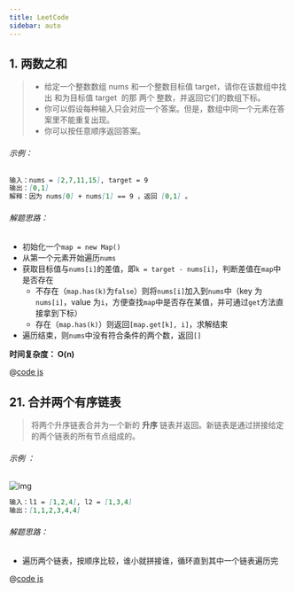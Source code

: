 ```yaml
---
title: LeetCode
sidebar: auto
---
```


## 1. 两数之和 [](https://leetcode-cn.com/problems/two-sum/)

> - 给定一个整数数组 nums 和一个整数目标值 target，请你在该数组中找出 和为目标值 target  的那 两个 整数，并返回它们的数组下标。
> - 你可以假设每种输入只会对应一个答案。但是，数组中同一个元素在答案里不能重复出现。
> - 你可以按任意顺序返回答案。

###### 示例：

```markdown
输入：nums = [2,7,11,15], target = 9
输出：[0,1]
解释：因为 nums[0] + nums[1] == 9 ，返回 [0,1] 。
```
###### 解题思路：

- 初始化一个`map = new Map()`
- 从第一个元素开始遍历`nums`
- 获取目标值与`nums[i]`的差值，即`k = target - nums[i]`，判断差值在`map`中是否存在
  - 不存在（`map.has(k)`为`false`）则将`nums[i]`加入到`nums`中（key 为`nums[i]`，value 为`i`，方便查找`map`中是否存在某值，并可通过`get`方法直接拿到下标）
  - 存在（`map.has(k)`）则返回`[map.get[k], i]`，求解结束
- 遍历结束，则`nums`中没有符合条件的两个数，返回`[]`

**时间复杂度： O(n)**

@[code js](./code/1.js)



## 21. 合并两个有序链表[](https://leetcode-cn.com/problems/merge-two-sorted-lists/)

> 将两个升序链表合并为一个新的 **升序** 链表并返回。新链表是通过拼接给定的两个链表的所有节点组成的。 

###### 示例 ：

![img](https://assets.leetcode.com/uploads/2020/10/03/merge_ex1.jpg)

```markdown
输入：l1 = [1,2,4], l2 = [1,3,4]
输出：[1,1,2,3,4,4]
```

###### 解题思路：

- 遍历两个链表，按顺序比较，谁小就拼接谁，循环直到其中一个链表遍历完

@[code js](./code/21.js)